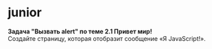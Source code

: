 # junior
**Задача "Вызвать alert" по теме 2.1 Привет мир!**
<br>
  Создайте страницу, которая отобразит сообщение «Я JavaScript!».
